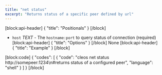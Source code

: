 ```yaml
---
title: "net status"
excerpt: "Returns status of a specific peer defined by url"
---
```

[block:api-header]
{
  "title": "Positionals"
}
[/block]
- `host` _TEXT_ - The `hostname:port` to query status of connection (required)
[block:api-header]
{
  "title": "Options"
}
[/block]
None
[block:api-header]
{
  "title": "Example"
}
[/block]

[block:code]
{
  "codes": [
    {
      "code": "cleos net status http://somepeer:1234\n#returns status of a configured peer",
      "language": "shell"
    }
  ]
}
[/block]
